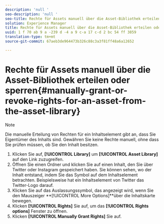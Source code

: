 ```yaml
---
description: 'null '
seo-description: 'null '
seo-title: Rechte für Assets manuell über die Asset-Bibliothek erteilen oder sperren
solution: Experience Manager
title: Rechte für Assets manuell über die Asset-Bibliothek erteilen oder sperren
uuid: 1 f 70 ab 9 a -239 d -4 a 9 c-a 17 c-d 2 bc 54 ff 3859
translation-type: tm+mt
source-git-commit: 67aeb3de964473b326c88c3a3f81ff48a6a12652

---
```



# Rechte für Assets manuell über die Asset-Bibliothek erteilen oder sperren{#manually-grant-or-revoke-rights-for-an-asset-from-the-asset-library}

>[!NOTE]
>
>Die manuelle Erteilung von Rechten für ein Inhaltselement gibt an, dass Sie Eigentümer des Inhalts sind. Gewähren Sie keine Rechte manuell, ohne dass Sie prüfen müssen, ob Sie den Inhalt besitzen.

1. Klicken Sie auf, **[!UICONTROL Library]** um **[!UICONTROL Asset Library]** auf den Link zuzugreifen.
1. Öffnen Sie einen Ordner und klicken Sie auf einen Inhalt, den Sie über Twitter oder Instagram gespeichert haben. Sie können sehen, wo der Inhalt entstand, indem Sie das Symbol auf dem Inhaltselement betrachten. Beispielsweise hat ein Inhaltselement von Twitter das Twitter-Logo darauf.
1. Klicken Sie auf das Auslassungssymbol, das angezeigt wird, wenn Sie den Mauszeiger **[!UICONTROL More Options]**über die Inhaltskarte bewegen.
1. Klicken **[!UICONTROL Rights]** Sie auf, um das **[!UICONTROL Rights options]** Fenster zu öffnen.
1. Klicken **[!UICONTROL Manually Grant Rights]** Sie auf.
